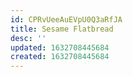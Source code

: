 ```yaml
---
id: CPRvUeeAuEVpU0Q3aRfJA
title: Sesame Flatbread
desc: ''
updated: 1632708445684
created: 1632708445684
---
```


